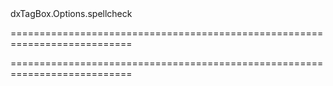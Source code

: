 <!--id-->dxTagBox.Options.spellcheck<!--/id-->
===========================================================================
<!--hidden--><!--/hidden-->
===========================================================================

